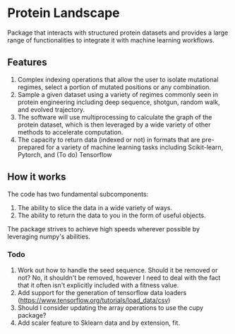 # Protein Landscape

Package that interacts with structured protein datasets and provides a large
range of functionalities to integrate it with machine learning workflows.

## Features

1. Complex indexing operations that allow the user to isolate mutational regimes, select a portion of mutated positions or any combination.
2. Sample a given dataset using a variety of regimes commonly seen in protein engineering including deep sequence, shotgun, random walk, and evolved trajectory.
3. The software will use multiprocessing to calculate the graph of the protein dataset, which is then leveraged by a wide
variety of other methods to accelerate computation.
4. The capacity to return data (indexed or not) in formats that are pre-prepared for a variety of machine learning tasks including Scikit-learn, Pytorch, and (To do) Tensorflow

## How it works

The code has two fundamental subcomponents:
1.   The ability to slice the data in a wide variety of ways.
2.   The ability to return the data to you in the form of useful objects.

The package strives to achieve high speeds wherever possible by leveraging numpy's abilities.

### Todo

1. Work out how to handle the seed sequence. Should it be removed or not?
    No, it shouldn't be removed, however I need to deal with the fact that it often isn't explicitly included with a fitness value.
2. Add support for the generation of tensorflow data loaders (https://www.tensorflow.org/tutorials/load_data/csv)
3. Should I consider updating the array operations to use the cupy package?
4. Add scaler feature to Sklearn data and by extension, fit. 
